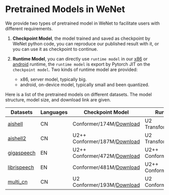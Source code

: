 # Pretrained Models in WeNet

We provide two types of pretrained model in WeNet to facilitate users with different requirements.

1. **Checkpoint Model**, the model trained and saved as checkpoint by WeNet python code, you can reproduce our published result with it, or you can use it as checkpoint to continue.

2. **Runtime Model**, you can directly use `runtime model` in our [x86](https://github.com/wenet-e2e/wenet/tree/main/runtime/server/x86) or [android](https://github.com/wenet-e2e/wenet/tree/main/runtime/device/android/wenet) runtime, the `runtime model` is export by Pytorch JIT on the `checkpoint model`. Two kinds of runtime model are provided:
    * x86, server model, typically big.
    * android, on-device model, typically small and been quantized.

Here is a list of the pretrained models on different datasets. The model structure, model size, and download link are given.


| Datasets                                    | Languages | Checkpoint Model                                                                                                                     | Runtime Model(x86)                                                                                                                          | Runtime Model(android)                                                                                                                     |
|---------------------------------------------|-----------|--------------------------------------------------------------------------------------------------------------------------------------|---------------------------------------------------------------------------------------------------------------------------------------------|--------------------------------------------------------------------------------------------------------------------------------------------|
| [aishell](../examples/aishell/s0/README.md) | CN        | Conformer/174M/[Download](http://mobvoi-speech-public.ufile.ucloud.cn/public/wenet/aishell/20210204_conformer_exp.tar.gz) | U2 Transformer/127M/[Download](http://mobvoi-speech-public.ufile.ucloud.cn/public/wenet/aishell/20210601_unified_transformer_server.tar.gz) | U2 Transformer/38M/[Download](http://mobvoi-speech-public.ufile.ucloud.cn/public/wenet/aishell/20210601_unified_transformer_device.tar.gz) |
| [aishell2](../examples/aishell2/s0/README.md) | CN        | U2++ Conformer/187M/[Download](http://mobvoi-speech-public.ufile.ucloud.cn/public/wenet/aishell2/20210618_u2pp_conformer_exp.tar.gz) | U2 Transformer/130M/[Download](http://mobvoi-speech-public.ufile.ucloud.cn/public/wenet/aishell2/20210602_unified_transformer_server.tar.gz) | U2 Transformer/39M/[Download](http://mobvoi-speech-public.ufile.ucloud.cn/public/wenet/aishell2/20210602_unified_transformer_device.tar.gz) |
| [gigaspeech](../examples/gigaspeech/s0/README.md) | EN        | U2++ Conformer/472M/[Download](http://mobvoi-speech-public.ufile.ucloud.cn/public/wenet/gigaspeech/20210811_conformer_bidecoder_exp.tar.gz) | U2++ Conformer/507M/[Download](http://mobvoi-speech-public.ufile.ucloud.cn/public/wenet/gigaspeech/20210728_u2pp_conformer_server.tar.gz) | U2++ Transformer/51M/[Download](http://mobvoi-speech-public.ufile.ucloud.cn/public/wenet/gigaspeech/20210823_u2pp_transformer_device.tar.gz) |
| [librispeech](../examples/librispeech/s0/README.md) | EN        | Conformer/481M/[Download](http://mobvoi-speech-public.ufile.ucloud.cn/public/wenet/librispeech/20210610_conformer_bidecoder_exp.tar.gz) | U2++ Conformer/199M/[Download](http://mobvoi-speech-public.ufile.ucloud.cn/public/wenet/gigaspeech/20210728_u2pp_conformer_server.tar.gz) |  |
| [multi_cn](../examples/multi_cn/s0/README.md) | CN        | U2 Conformer/193M/[Download](http://mobvoi-speech-public.ufile.ucloud.cn/public/wenet/multi_cn/20210815_unified_conformer_exp.tar.gz) | U2 Conformer/130M/[Download](http://mobvoi-speech-public.ufile.ucloud.cn/public/wenet/multi_cn/20210815_unified_conformer_server.tar.gz) | U2 Conformer/65M/[Download](http://mobvoi-speech-public.ufile.ucloud.cn/public/wenet/multi_cn/20210815_unified_conformer_device.tar.gz) |

